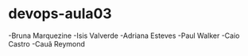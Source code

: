 # devops-aula03
-Bruna Marquezine
-Isis Valverde
-Adriana Esteves
-Paul Walker
-Caio Castro
-Cauã Reymond
